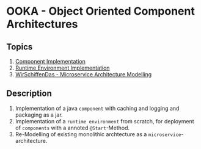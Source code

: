 # OOKA - Object Oriented Component Architectures

## Topics


1. [Component Implementation](Component_Implementation/README.md)
2. [Runtime Environment Implementation](Java_Runtime_Environment/README.md)
3. [WirSchiffenDas - Microservice Architecture Modelling](WirSchiffenDas/docs/README.md)



## Description

1. Implementation of a java `component` with caching and logging and packaging as a jar.
2. Implementation of a `runtime environment` from scratch, for deployment of `components` with a annoted `@Start`-Method.
3. Re-Modelling of existing monolithic archtecture as a `microservice`-architecture.
